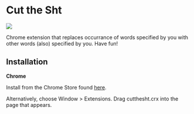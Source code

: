 Cut the Sht
=============

![](images/demo.gif)

Chrome extension that replaces occurrance of words specified by you with other words (also) specified by you. Have fun!

Installation
------------

**Chrome**

Install from the Chrome Store found [here](https://chrome.google.com/webstore/detail/cut-the-sht/bbmljkeiicolcccnoiefdhpjchncinfk?hl=en-US&authuser=4).

Alternatively, choose Window > Extensions.  Drag cutthesht.crx into the page that appears.
